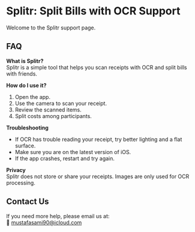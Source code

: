 # Splitr: Split Bills with OCR Support

Welcome to the Splitr support page.

## FAQ

**What is Splitr?**  
Splitr is a simple tool that helps you scan receipts with OCR and split bills with friends.

**How do I use it?**  
1. Open the app.  
2. Use the camera to scan your receipt.  
3. Review the scanned items.  
4. Split costs among participants.

**Troubleshooting**  
- If OCR has trouble reading your receipt, try better lighting and a flat surface.  
- Make sure you are on the latest version of iOS.  
- If the app crashes, restart and try again.

**Privacy**  
Splitr does not store or share your receipts. Images are only used for OCR processing.

## Contact Us
If you need more help, please email us at:  
📧 mustafasami90@icloud.com
